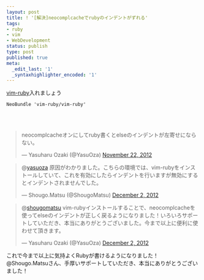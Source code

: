 ```yaml
---
layout: post
title: ! '[解決]neocomplcacheでrubyのインデントがずれる'
tags:
- ruby
- vim
- WebDevelopment
status: publish
type: post
published: true
meta:
  _edit_last: '1'
  _syntaxhighlighter_encoded: '1'
---
```

<a href="https://github.com/vim-ruby/vim-ruby" target="_blank">vim-ruby</a>入れましょう

```
NeoBundle 'vim-ruby/vim-ruby'
```

<br>
<br>

<blockquote class="twitter-tweet"><p>neocomplcacheオンにしてruby書くとelseのインデントが左寄せにならない。</p>&mdash; Yasuharu Ozaki (@YasuOza) <a href="https://twitter.com/YasuOza/status/271541758087819264" data-datetime="2012-11-22T09:12:54+00:00">November 22, 2012</a></blockquote>
<script src="//platform.twitter.com/widgets.js" charset="utf-8"></script>

<blockquote class="twitter-tweet" data-in-reply-to="274396359459745792"><p>@<a href="https://twitter.com/yasuoza">yasuoza</a> 原因がわかりました。こちらの環境では、vim-rubyをインストールしていて、これを有効にしたらインデントを行いますが無効にするとインデントされませんでした。</p>&mdash; Shougo.Matsu (@ShougoMatsu) <a href="https://twitter.com/ShougoMatsu/status/275165404710703104" data-datetime="2012-12-02T09:11:59+00:00">December 2, 2012</a></blockquote>
<script src="//platform.twitter.com/widgets.js" charset="utf-8"></script>

<blockquote class="twitter-tweet" data-in-reply-to="275165987916087296"><p>@<a href="https://twitter.com/shougomatsu">shougomatsu</a> vim-rubyインストールすることで、neocomplcacheを使ってelseのインデントが正しく戻るようになりました！いろいろサポートしていただき、本当にありがとうございました。今まで以上に便利に使わせて頂きます。</p>&mdash; Yasuharu Ozaki (@YasuOza) <a href="https://twitter.com/YasuOza/status/275234736379670528" data-datetime="2012-12-02T13:47:29+00:00">December 2, 2012</a></blockquote>
<script src="//platform.twitter.com/widgets.js" charset="utf-8"></script>


これで今まで以上に気持よくRubyが書けるようになりました！
@Shougo.Matsuさん、手厚いサポートしていただき、本当にありがとうございました！
